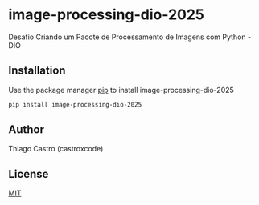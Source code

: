 # image-processing-dio-2025

Desafio Criando um Pacote de Processamento de Imagens com Python - DIO

## Installation

Use the package manager [pip](https://pip.pypa.io/en/stable/) to install image-processing-dio-2025

```bash
pip install image-processing-dio-2025
```

## Author
Thiago Castro (castroxcode)

## License
[MIT](https://choosealicense.com/licenses/mit/)